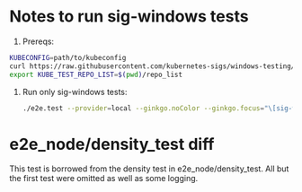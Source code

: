 # Notes to run sig-windows tests

1. Prereqs:

```bash
KUBECONFIG=path/to/kubeconfig
curl https://raw.githubusercontent.com/kubernetes-sigs/windows-testing/master/images/image-repo-list -o repo_list
export KUBE_TEST_REPO_LIST=$(pwd)/repo_list
```

1. Run only sig-windows tests:

    ```bash
    ./e2e.test --provider=local --ginkgo.noColor --ginkgo.focus="\[sig-windows\]|\[Feature:Windows\]" --node-os-distro="windows"
    ```


# e2e_node/density_test diff

This test is borrowed from the density test in e2e_node/density_test. All but the first test were omitted as well as some logging.
